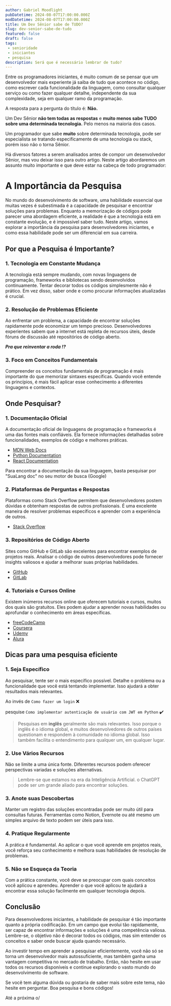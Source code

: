 ```yaml
---
author: Gabriel Moodlight
pubDatetime: 2024-08-07T17:00:00.000Z
modDatetime: 2024-08-07T17:00:00.000Z
title: Um Dev Sênior sabe de TUDO?
slug: dev-senior-sabe-de-tudo
featured: false
draft: false
tags:
 - senioridade
 - iniciantes
 - pesquisa
description: Será que é necessário lembrar de tudo?
---
```


Entre os programadores iniciantes, é muito comum de se pensar que um desenvolvedor mais experiente já saiba de tudo que acontece no código, como escrever cada funcionalidade da linguagem, como consultar qualquer serviço ou como fazer qualquer detalhe, independente da sua complexidade, seja em qualquer ramo da programação.

A resposta para a pergunta do título é: **Não.**

Um Dev Sênior **não tem todas as respostas** e **muito menos sabe TUDO sobre uma determinada tecnologia.** Pelo menos na maioria dos casos.

Um programador que sabe **muito** sobre determinada tecnologia, pode ser especialista se tratando especificamente de uma tecnologia ou stack, porém isso não o torna Sênior.

Há diversos fatores a serem analisados antes de compor um desenvolvedor Sênior, mas vou deixar isso para outro artigo. Neste artigo abordaremos um assunto muito importante e que deve estar na cabeça de todo programador:

# A Importância da Pesquisa

No mundo do desenvolvimento de software, uma habilidade essencial que muitas vezes é subestimada é a capacidade de pesquisar e encontrar soluções para problemas. Enquanto a memorização de códigos pode parecer uma abordagem eficiente, a realidade é que a tecnologia está em constante evolução, e é impossível saber tudo. Neste artigo, vamos explorar a importância da pesquisa para desenvolvedores iniciantes, e como essa habilidade pode ser um diferencial em sua carreira.

## Por que a Pesquisa é Importante?

### 1. **Tecnologia em Constante Mudança**

A tecnologia está sempre mudando, com novas linguagens de programação, frameworks e bibliotecas sendo desenvolvidos continuamente. Tentar decorar todos os códigos simplesmente não é prático. Em vez disso, saber onde e como procurar informações atualizadas é crucial.

### 2. **Resolução de Problemas Eficiente**

Ao enfrentar um problema, a capacidade de encontrar soluções rapidamente pode economizar um tempo precioso. Desenvolvedores experientes sabem que a internet está repleta de recursos úteis, desde fóruns de discussão até repositórios de código aberto.

_**Pra que reinventar a roda !?**_

### 3. **Foco em Conceitos Fundamentais**

Compreender os conceitos fundamentais de programação é mais importante do que memorizar sintaxes específicas. Quando você entende os princípios, é mais fácil aplicar esse conhecimento a diferentes linguagens e contextos.

## Onde Pesquisar?

### 1. **Documentação Oficial**

A documentação oficial de linguagens de programação e frameworks é uma das fontes mais confiáveis. Ela fornece informações detalhadas sobre funcionalidades, exemplos de código e melhores práticas.

- [MDN Web Docs](https://developer.mozilla.org/en-US/)
- [Python Documentation](https://docs.python.org/3/)
- [React Documentation](https://reactjs.org/docs/getting-started.html)

Para encontrar a documentação da sua linguagem, basta pesquisar por "SuaLang doc" no seu motor de busca (Google)

### 2. **Plataformas de Perguntas e Respostas**

Plataformas como Stack Overflow permitem que desenvolvedores postem dúvidas e obtenham respostas de outros profissionais. É uma excelente maneira de resolver problemas específicos e aprender com a experiência de outros.

- [Stack Overflow](https://stackoverflow.com/)

### 3. **Repositórios de Código Aberto**

Sites como GitHub e GitLab são excelentes para encontrar exemplos de projetos reais. Analisar o código de outros desenvolvedores pode fornecer insights valiosos e ajudar a melhorar suas próprias habilidades.

- [GitHub](https://github.com/)
- [GitLab](https://gitlab.com/)

### 4. **Tutoriais e Cursos Online**

Existem inúmeros recursos online que oferecem tutoriais e cursos, muitos dos quais são gratuitos. Eles podem ajudar a aprender novas habilidades ou aprofundar o conhecimento em áreas específicas.

- [freeCodeCamp](https://www.freecodecamp.org/)
- [Coursera](https://www.coursera.org/)
- [Udemy](https://www.udemy.com/)
- [Alura](https://www.alura.com.br/)

## Dicas para uma pesquisa eficiente

### 1. **Seja Específico**

Ao pesquisar, tente ser o mais específico possível. Detalhe o problema ou a funcionalidade que você está tentando implementar. Isso ajudará a obter resultados mais relevantes.

Ao invés de
`Como fazer um login` ❌

pesquise
`Como implementar autenticação de usuário com JWT em Python` ✔️

> Pesquisas em **inglês** geralmente são mais relevantes. Isso porque o inglês é o idioma global, e muitos desenvolvedores de outros países questionam e respondem à comunidade no idioma global. Isso também facilita o entendimento para qualquer um, em qualquer lugar.

### 2. **Use Vários Recursos**

Não se limite a uma única fonte. Diferentes recursos podem oferecer perspectivas variadas e soluções alternativas.

> Lembre-se que estamos na era da Inteligência Artificial. o ChatGPT pode ser um grande aliado para encontrar soluções.

### 3. **Anote suas Descobertas**

Manter um registro das soluções encontradas pode ser muito útil para consultas futuras. Ferramentas como Notion, Evernote ou até mesmo um simples arquivo de texto podem ser úteis para isso.

### 4. **Pratique Regularmente**

A prática é fundamental. Ao aplicar o que você aprende em projetos reais, você reforça seu conhecimento e melhora suas habilidades de resolução de problemas.

### 5. **Não se Esqueça da Teoria**

Com a prática constante, você deve se preocupar com quais conceitos você aplicou e aprendeu. Aprender o que você aplicou te ajudará a encontrar essa solução facilmente em qualquer tecnologia depois.

## Conclusão

Para desenvolvedores iniciantes, a habilidade de pesquisar é tão importante quanto a própria codificação. Em um campo que evolui tão rapidamente, ser capaz de encontrar informações e soluções é uma competência valiosa. Lembre-se, o objetivo não é decorar todos os códigos, mas sim entender os conceitos e saber onde buscar ajuda quando necessário.

Ao investir tempo em aprender a pesquisar eficientemente, você não só se torna um desenvolvedor mais autossuficiente, mas também ganha uma vantagem competitiva no mercado de trabalho. Então, não hesite em usar todos os recursos disponíveis e continue explorando o vasto mundo do desenvolvimento de software.

Se você tem alguma dúvida ou gostaria de saber mais sobre este tema, não hesite em perguntar. Boa pesquisa e bons códigos!

Até a próxima o/

